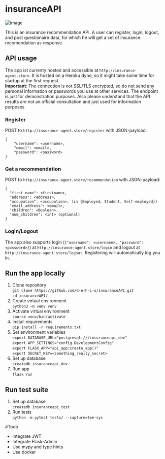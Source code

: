 # insuranceAPI  
![image](assets/contract_picture.jpg)  

This is an insurance recommendation API. A user can register, login, logout, and post questionaire data, for which he will get a set of insurance recomendation as response.
## API usage

The app ist currenty hosted and accessible at ```http://insurance-agent.store```. It is hosted on a Heroku dyno, so it might take some time for startup at the first request.  
**Important**: The connection is not SSL/TLS encrypted, so do not send any personal information or passwords you use at other services. The endpoint is just for demonstration purposes.
Also please understand that the API results are not an official consultation and just used for information purposes.

### Register
POST to ```http://insurance-agent.store/register``` with JSON-payload:
```
{
	"username": <username>,
	"email": <email>,
	"password": <password>
}
```
### Get a recommendation
POST to ```http://insurance-agent.store/recommendation``` with JSON-payload:
```
{
  "first_name": <firstname>,
  "address": <address>,
  "occupation": <occupation>, (in {Employed, Student, Self-employed})
  "email_address": <email>,
  "children": <Boolean>,
  "num_children": <int> (optional)
}
```
### Login/Logout
The app also supports login (```{"username": <username>, "password": <password>}```) at ```http://insurance-agent.store/login``` and logout at  ```http://insurance-agent.store/logout```. Registering will automatically log you in.

## Run the app locally

1. Clone repository  
```git clone https://github.com/d-e-h-i-o/insuranceAPI.git```  
```cd insuranceAPI/```
2. Create virtual environment  
```python3 -m venv venv```
3. Activate virtual environment   
```source venv/bin/activate``` 
4. Install requirements  
```pip install -r requirements.txt```
5. Set environment variables  
```export DATABASE_URL="postgresql:///insuranceapi_dev"```  
```export APP_SETTINGS="config.DevelopmentConfig"```  
```export FLASK_APP="api_app:create_app()"```  
```export SECRET_KEY=<something_really_secret>```  
6. Set up database   
```createdb insuranceapi_dev```  
7. Run app  
```flask run```  

## Run test suite
1. Set up database   
```createdb insuranceapi_test``` 
2. Run tests  
```python -m pytest tests/ --capture=tee-sys```  

#Todo
* Integrate JWT
* Integrate Flask-Admin
* Use mypy and type hints
* Use docker
